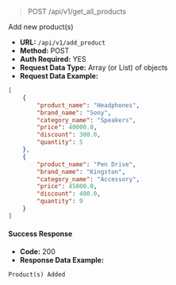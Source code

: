 > POST /api/v1/get_all_products

Add new product(s)

- **URL:** `/api/v1/add_product`
- **Method:** POST
- **Auth Required:** YES
- **Request Data Type:** Array (or List) of objects 
- **Request Data Example:**
```json
[
    {
        "product_name": "Headphones", 
        "brand_name": "Sony", 
        "category_name": "Speakers", 
        "price": 40000.0, 
        "discount": 300.0,
        "quantity": 5
    }, 
    {
        "product_name": "Pen Drive",
        "brand_name": "Kingston",
        "category_name": "Accessory",
        "price": 45000.0,
        "discount": 400.0,
        "quantity": 9
    }
]
```

#### Success Response
- **Code:** 200
- **Response Data Example:** 
```
Product(s) Added
```